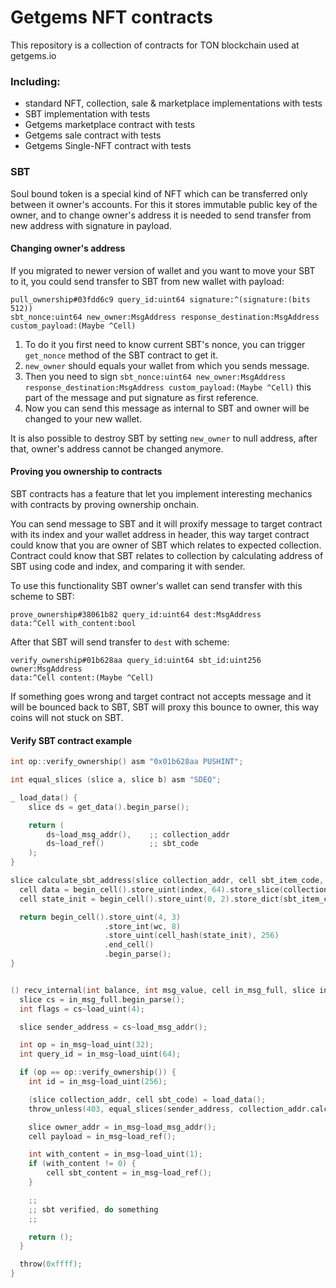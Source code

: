 # Getgems NFT contracts

This repository is a collection of contracts for TON blockchain used at getgems.io


### Including: 

- standard NFT, collection, sale & marketplace implementations with tests
- SBT implementation with tests
- Getgems marketplace contract with tests
- Getgems sale contract with tests
- Getgems Single-NFT contract with tests

### SBT
Soul bound token is a special kind of NFT which can be transferred only between it owner's accounts.
For this it stores immutable public key of the owner, and to change owner's address it is needed to send transfer from new address with signature in payload.

#### Changing owner's address
If you migrated to newer version of wallet and you want to move your SBT to it, you could send transfer to SBT from new wallet with payload:
```
pull_ownership#03fdd6c9 query_id:uint64 signature:^(signature:(bits 512)) 
sbt_nonce:uint64 new_owner:MsgAddress response_destination:MsgAddress 
custom_payload:(Maybe ^Cell)
```
1. To do it you first need to know current SBT's nonce, you can trigger `get_nonce` method of the SBT contract to get it.
2. `new_owner` should equals your wallet from which you sends message.
3. Then you need to sign `sbt_nonce:uint64 new_owner:MsgAddress response_destination:MsgAddress custom_payload:(Maybe ^Cell)` this part of the message and put signature as first reference.
4. Now you can send this message as internal to SBT and owner will be changed to your new wallet. 

It is also possible to destroy SBT by setting `new_owner` to null address, after that, owner's address cannot be changed anymore.

#### Proving you ownership to contracts
SBT contracts has a feature that let you implement interesting mechanics with contracts by proving ownership onchain. 

You can send message to SBT and it will proxify message to target contract with its index and your wallet address in header, 
this way target contract could know that you are owner of SBT which relates to expected collection. Contract could know that SBT relates to collection by calculating address of SBT using code and index, and comparing it with sender.

To use this functionality SBT owner's wallet can send transfer with this scheme to SBT:
```
prove_ownership#38061b82 query_id:uint64 dest:MsgAddress 
data:^Cell with_content:bool
```
After that SBT will send transfer to `dest` with scheme:
```
verify_ownership#01b628aa query_id:uint64 sbt_id:uint256 owner:MsgAddress 
data:^Cell content:(Maybe ^Cell)
```
If something goes wrong and target contract not accepts message and it will be bounced back to SBT, SBT will proxy this bounce to owner, this way coins will not stuck on SBT.

#### Verify SBT contract example

```C
int op::verify_ownership() asm "0x01b628aa PUSHINT";

int equal_slices (slice a, slice b) asm "SDEQ";

_ load_data() {
    slice ds = get_data().begin_parse();

    return (
        ds~load_msg_addr(),    ;; collection_addr
        ds~load_ref()          ;; sbt_code
    );
}

slice calculate_sbt_address(slice collection_addr, cell sbt_item_code, int wc, int index) {
  cell data = begin_cell().store_uint(index, 64).store_slice(collection_addr).end_cell();
  cell state_init = begin_cell().store_uint(0, 2).store_dict(sbt_item_code).store_dict(data).store_uint(0, 1).end_cell();

  return begin_cell().store_uint(4, 3)
                     .store_int(wc, 8)
                     .store_uint(cell_hash(state_init), 256)
                     .end_cell()
                     .begin_parse();
}


() recv_internal(int balance, int msg_value, cell in_msg_full, slice in_msg) impure {
  slice cs = in_msg_full.begin_parse();
  int flags = cs~load_uint(4);

  slice sender_address = cs~load_msg_addr();

  int op = in_msg~load_uint(32);
  int query_id = in_msg~load_uint(64);

  if (op == op::verify_ownership()) {
    int id = in_msg~load_uint(256);

    (slice collection_addr, cell sbt_code) = load_data();
    throw_unless(403, equal_slices(sender_address, collection_addr.calculate_sbt_address(sbt_code, 0, id)));

    slice owner_addr = in_msg~load_msg_addr();
    cell payload = in_msg~load_ref();

    int with_content = in_msg~load_uint(1);
    if (with_content != 0) {
        cell sbt_content = in_msg~load_ref();
    }

    ;;
    ;; sbt verified, do something
    ;;

    return ();
  }

  throw(0xffff);
}
```
